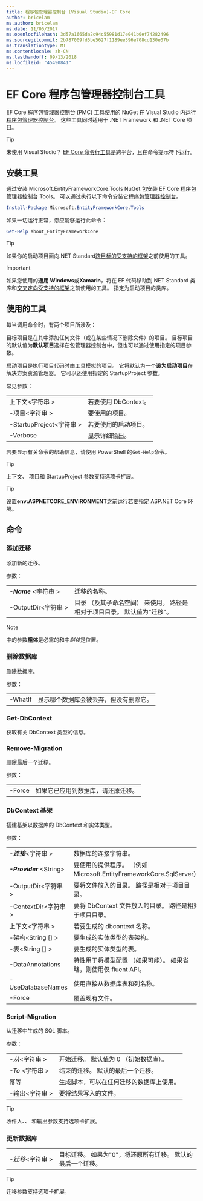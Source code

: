 ```yaml
---
title: 程序包管理器控制台 (Visual Studio)-EF Core
author: bricelam
ms.author: bricelam
ms.date: 11/06/2017
ms.openlocfilehash: 3d57a1665da2c94c55981d17e041b0ef74282496
ms.sourcegitcommit: 2b787009fd5be5627f1189ee396e708cd130e07b
ms.translationtype: MT
ms.contentlocale: zh-CN
ms.lasthandoff: 09/13/2018
ms.locfileid: "45490841"
---
```

<a name="ef-core-package-manager-console-tools"></a>EF Core 程序包管理器控制台工具
=====================================
EF Core 程序包管理器控制台 (PMC) 工具使用的 NuGet 在 Visual Studio 内运行[程序包管理器控制台][2]。
这些工具同时适用于 .NET Framework 和 .NET Core 项目。

> [!TIP]
> 未使用 Visual Studio？ [EF Core 命令行工具][ 1]是跨平台，且在命令提示符下运行。

<a name="installing-the-tools"></a>安装工具
--------------------
通过安装 Microsoft.EntityFrameworkCore.Tools NuGet 包安装 EF Core 程序包管理器控制台 Tools。
可以通过执行以下命令安装它[程序包管理器控制台][2]。

``` powershell
Install-Package Microsoft.EntityFrameworkCore.Tools
```

如果一切运行正常，您应能够运行此命令：

``` powershell
Get-Help about_EntityFrameworkCore
```
> [!TIP]
> 如果你的启动项目面向.NET Standard[跨目标的受支持的框架][ 3]之前使用的工具。

> [!IMPORTANT]
> 如果您使用的**通用 Windows**或**Xamarin**，将在 EF 代码移动到.NET Standard 类库和[交叉定向受支持的框架][ 3]之前使用的工具。 指定为启动项目的类库。

<a name="using-the-tools"></a>使用的工具
---------------
每当调用命令时，有两个项目所涉及：

目标项目是在其中添加任何文件（或在某些情况下删除文件）的项目。 目标项目的默认值为**默认项目**选择在包管理器控制台中，但也可以通过使用指定的项目参数。

启动项目是执行项目代码时由工具模拟的项目。 它将默认为一个**设为启动项目**在解决方案资源管理器。 它可以还使用指定的 StartupProject 参数。

常见参数：

|                           |                             |
|:--------------------------|:----------------------------|
| 上下文\<字符串 >        | 若要使用 DbContext。       |
| -项目\<字符串 >        | 要使用的项目。         |
| -StartupProject\<字符串 > | 若要使用的启动项目。 |
| -Verbose                  | 显示详细输出。        |

若要显示有关命令的帮助信息，请使用 PowerShell 的`Get-Help`命令。

> [!TIP]
> 上下文、 项目和 StartupProject 参数支持选项卡扩展。

> [!TIP]
> 设置**env:ASPNETCORE_ENVIRONMENT**之前运行若要指定 ASP.NET Core 环境。

<a name="commands"></a>命令
--------

### <a name="add-migration"></a>添加迁移

添加新的迁移。

参数：

|                                   |                                                                                                                  |
|:----------------------------------|:-----------------------------------------------------------------------------------------------------------------|
| ***-Name*** \<字符串 >             | 迁移的名称。                                                                                       |
| <nobr>-OutputDir\<字符串 ></nobr> | 目录 （及其子命名空间） 来使用。 路径是相对于项目目录。 默认值为"迁移"。 |

> [!NOTE]
> 中的参数**粗体**是必需的和中*斜体*是位置。

### <a name="drop-database"></a>删除数据库

删除数据库。

参数：

|         |                                                          |
|:--------|:---------------------------------------------------------|
| -WhatIf | 显示哪个数据库会被丢弃，但没有删除它。 |

### <a name="get-dbcontext"></a>Get-DbContext

获取有关 DbContext 类型的信息。

### <a name="remove-migration"></a>Remove-Migration

删除最后一个迁移。

参数：

|        |                                                              |
|:-------|:-------------------------------------------------------------|
| -Force | 如果它已应用到数据库，请还原迁移。 |

### <a name="scaffold-dbcontext"></a>DbContext 基架

搭建基架以数据库的 DbContext 和实体类型。

参数：

|                                          |                                                                                                  |
|:-----------------------------------------|:-------------------------------------------------------------------------------------------------|
| <nobr>***-连接***\<字符串 ></nobr> | 数据库的连接字符串。                                                           |
| ***-Provider*** \<String>                | 要使用的提供程序。 （例如 Microsoft.EntityFrameworkCore.SqlServer）                      |
| -OutputDir\<字符串 >                     | 要将文件放入的目录。 路径是相对于项目目录。                      |
| -ContextDir\<字符串 >                    | 要将 DbContext 文件放入的目录。 路径是相对于项目目录。             |
| 上下文\<字符串 >                       | 若要生成的 dbcontext 名称。                                                           |
| -架构\<String [] >                     | 要生成的实体类型的表架构。                                              |
| -表\<String [] >                      | 要生成的实体类型的表。                                                         |
| -DataAnnotations                         | 特性用于将模型配置 （如果可能）。 如果省略，则使用仅 fluent API。 |
| -UseDatabaseNames                        | 使用直接从数据库表和列名称。                                           |
| -Force                                   | 覆盖现有文件。                                                                        |

### <a name="script-migration"></a>Script-Migration

从迁移中生成的 SQL 脚本。

参数：

|                   |                                                                    |
|:------------------|:-------------------------------------------------------------------|
| *-从*\<字符串 > | 开始迁移。 默认值为 0 （初始数据库）。      |
| *-To* \<字符串 >   | 结束的迁移。 默认的最后一个迁移。              |
| 幂等       | 生成脚本，可以在任何迁移的数据库上使用。 |
| -输出\<字符串 > | 要将结果写入的文件。                                   |

> [!TIP]
> 收件人、、 和输出参数支持选项卡扩展。

### <a name="update-database"></a>更新数据库

|                                     |                                                                                                |
|:------------------------------------|:-----------------------------------------------------------------------------------------------|
| <nobr>*-迁移*\<字符串 ></nobr> | 目标迁移。 如果为"0"，将还原所有迁移。 默认的最后一个迁移。 |

> [!TIP]
> 迁移参数支持选项卡扩展。


  [1]: dotnet.md
  [2]: https://docs.microsoft.com/nuget/tools/package-manager-console
  [3]: index.md#frameworks
